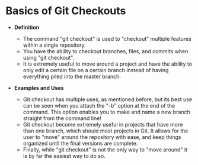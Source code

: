 # Basics of Git Checkouts

* **Definition**
    
    * The command "git checkout" is used to "checkout" multiple features within a single repository.
    * You have the ability to checkout branches, files, and commits when using "git checkout".
    * It is extremely useful to move around a project and have the ability to only edit a certain file on a certain branch instead of having everything piled into the master branch.
    
* **Examples and Uses**

    * Git checkout has multiple uses, as mentioned before, but its best use can be seen when you attach the "-b" option at the end of the command. This option enables you to make and name a new branch straight from the command line!
    * Git checkout become extremely useful in projects that have more than one branch, which should most projects in Git. It allows for the user to "move" around the repository with ease, and keep things organized until the final versions are complete.
    * Finally, while "git checkout" is not the only way to "move around" it is by far the easiest way to do so.
